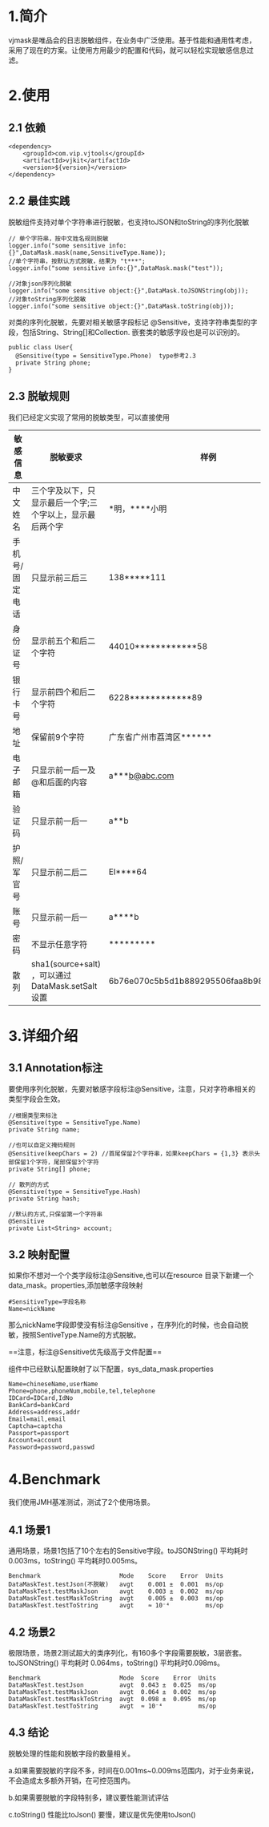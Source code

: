 # 1.简介
vjmask是唯品会的日志脱敏组件，在业务中广泛使用。基于性能和通用性考虑，采用了现在的方案。让使用方用最少的配置和代码，就可以轻松实现敏感信息过滤。

# 2.使用
## 2.1 依赖

```
<dependency>
    <groupId>com.vip.vjtools</groupId>
    <artifactId>vjkit</artifactId>
    <version>${version}</version>
</dependency>
```

## 2.2 最佳实践
脱敏组件支持对单个字符串进行脱敏，也支持toJSON和toString的序列化脱敏

```
// 单个字符串，按中文姓名规则脱敏
logger.info("some sensitive info:{}",DataMask.mask(name,SensitiveType.Name));
//单个字符串，按默认方式脱敏，结果为 "t***";
logger.info("some sensitive info:{}",DataMask.mask("test")); 
 
//对象json序列化脱敏
logger.info("some sensitive object:{}",DataMask.toJSONString(obj));
//对象toString序列化脱敏
logger.info("some sensitive object:{}",DataMask.toString(obj));
```

对类的序列化脱敏，先要对相关敏感字段标记 @Sensitive，支持字符串类型的字段，包括String、String[]和Collection<String>. 嵌套类的敏感字段也是可以识别的。

```
public class User{
  @Sensitive(type = SensitiveType.Phone)  type参考2.3
  private String phone;
}
```

## 2.3 脱敏规则
我们已经定义实现了常用的脱敏类型，可以直接使用

敏感信息 | 脱敏要求 | 样例 | SensitiveType
---|---|---|---
中文姓名 | 三个字及以下，只显示最后一个字;三个字以上，显示最后两个字 | *明，****小明 | Name
手机号/固定电话 | 只显示前三后三 | 138*****111 | Phone
身份证号 | 显示前五个和后二个字符 | 44010************58 | IDCard
银行卡号 | 显示前四个和后二个字符 | 6228************89 | BankCard
地址 | 保留前9个字符 | 广东省广州市荔湾区****** | Address
电子邮箱 | 只显示前一后一及@和后面的内容 | a***b@abc.com | Email
验证码 | 只显示前一后一 | a**b | Captcha
护照/军官号 | 只显示前二后二 | EI****64 | Passport
账号 | 只显示前一后一 | a****b | Account
密码 | 不显示任意字符 | ********* | Password
散列 | sha1(source+salt) ，可以通过DataMask.setSalt设置 | 6b76e070c5b5d1b889295506faa8b98e97da7e87 | Hash


# 3.详细介绍
## 3.1 Annotation标注
要使用序列化脱敏，先要对敏感字段标注@Sensitive，注意，只对字符串相关的类型字段会生效。

```
//根据类型来标注
@Sensitive(type = SensitiveType.Name)
private String name;
 
//也可以自定义掩码规则
@Sensitive(keepChars = 2) //首尾保留2个字符串，如果keepChars = {1,3} 表示头部保留1个字符，尾部保留3个字符
private String[] phone;
 
// 散列的方式
@Sensitive(type = SensitiveType.Hash)
private String hash;
 
//默认的方式,只保留第一个字符串
@Sensitive
private List<String> account;
```

## 3.2 映射配置
如果你不想对一个个类字段标注@Sensitive,也可以在resource 目录下新建一个data_mask。properties,添加敏感字段映射

```
#SensitiveType=字段名称
Name=nickName
```
那么nickName字段即使没有标注@Sensitive ，在序列化的时候，也会自动脱敏，按照SentiveType.Name的方式脱敏。 

==注意，标注@Sensitive优先级高于文件配置==

组件中已经默认配置映射了以下配置，sys_data_mask.properties

```
Name=chineseName,userName
Phone=phone,phoneNum,mobile,tel,telephone
IDCard=IDCard,IdNo
BankCard=bankCard
Address=address,addr
Email=mail,email
Captcha=captcha
Passport=passport
Account=account
Password=password,passwd
```

# 4.Benchmark
我们使用JMH基准测试，测试了2个使用场景。
## 4.1 场景1
通用场景，场景1包括了10个左右的Sensitive字段。toJSONString() 平均耗时 0.003ms，toString() 平均耗时0.005ms。


```
Benchmark                      Mode    Score    Error  Units
DataMaskTest.testJson(不脱敏)   avgt    0.001 ±  0.001  ms/op
DataMaskTest.testMaskJson      avgt    0.003 ±  0.002  ms/op
DataMaskTest.testMaskToString  avgt    0.005 ±  0.003  ms/op
DataMaskTest.testToString      avgt    ≈ 10⁻⁴          ms/op
```

## 4.2 场景2
极限场景，场景2测试超大的类序列化，有160多个字段需要脱敏，3层嵌套。toJSONString() 平均耗时 0.064ms，toString() 平均耗时0.098ms。
```
Benchmark                      Mode  Score    Error  Units
DataMaskTest.testJson          avgt  0.043 ±  0.025  ms/op
DataMaskTest.testMaskJson      avgt  0.064 ±  0.002  ms/op
DataMaskTest.testMaskToString  avgt  0.098 ±  0.095  ms/op
DataMaskTest.testToString      avgt  ≈ 10⁻⁴          ms/op
```

## 4.3 结论
脱敏处理的性能和脱敏字段的数量相关。

a.如果需要脱敏的字段不多，时间在0.001ms~0.009ms范围内，对于业务来说，不会造成太多额外开销，在可控范围内。

b.如果需要脱敏的字段特别多，建议要性能测试评估

c.toString() 性能比toJson() 要慢，建议是优先使用toJson()
